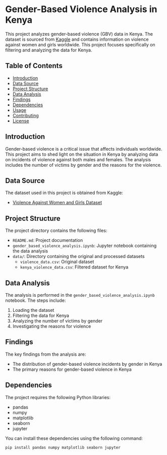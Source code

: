 # Gender-Based Violence Analysis in Kenya

This project analyzes gender-based violence (GBV) data in Kenya. The dataset is sourced from [Kaggle](https://www.kaggle.com/datasets/andrewmvd/violence-against-women-and-girls/data) and contains information on violence against women and girls worldwide. This project focuses specifically on filtering and analyzing the data for Kenya.

## Table of Contents
- [Introduction](#introduction)
- [Data Source](#data-source)
- [Project Structure](#project-structure)
- [Data Analysis](#data-analysis)
- [Findings](#findings)
- [Dependencies](#dependencies)
- [Usage](#usage)
- [Contributing](#contributing)
- [License](#license)

## Introduction
Gender-based violence is a critical issue that affects individuals worldwide. This project aims to shed light on the situation in Kenya by analyzing data on incidents of violence against both males and females. The analysis includes the number of victims by gender and the reasons for the violence.

## Data Source
The dataset used in this project is obtained from Kaggle:
- [Violence Against Women and Girls Dataset](https://www.kaggle.com/datasets/andrewmvd/violence-against-women-and-girls/data)

## Project Structure
The project directory contains the following files:
- `README.md`: Project documentation
- `gender_based_violence_analysis.ipynb`: Jupyter notebook containing the data analysis
- `data/`: Directory containing the original and processed datasets
  - `violence_data.csv`: Original dataset
  - `kenya_violence_data.csv`: Filtered dataset for Kenya

## Data Analysis
The analysis is performed in the `gender_based_violence_analysis.ipynb` notebook. The steps include:
1. Loading the dataset
2. Filtering the data for Kenya
3. Analyzing the number of victims by gender
4. Investigating the reasons for violence

## Findings
The key findings from the analysis are:
- The distribution of gender-based violence incidents by gender in Kenya
- The primary reasons for gender-based violence in Kenya

## Dependencies
The project requires the following Python libraries:
- pandas
- numpy
- matplotlib
- seaborn
- jupyter

You can install these dependencies using the following command:
```bash
pip install pandas numpy matplotlib seaborn jupyter
